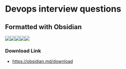 # Devops interview questions
## Formatted with Obsidian
![](https://upload.wikimedia.org/wikipedia/commons/thumb/1/10/2023_Obsidian_logo.svg/120px-2023_Obsidian_logo.svg.png)![](https://cdn.iconscout.com/icon/free/png-128/markdown-3772806-3146939.png)![](https://k8sdesiredstate.github.io/k8s_logo.png)![](https://www.shareicon.net/data/128x128/2017/02/15/878980_linux_512x512.png)![](https://brandslogos.com/wp-content/uploads/thumbs/docker-logo.png)
### Download Link
- https://obsidian.md/download
